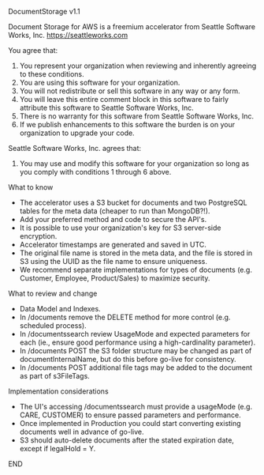 DocumentStorage v1.1

Document Storage for AWS is a freemium accelerator from Seattle Software Works, Inc.
https://seattleworks.com 

You agree that:
  1. You represent your organization when reviewing and inherently agreeing to these conditions.
  2. You are using this software for your organization.
  3. You will not redistribute or sell this software in any way or any form.
  4. You will leave this entire comment block in this software to fairly attribute this software to Seattle Software Works, Inc.
  5. There is no warranty for this software from Seattle Software Works, Inc.
  6. If we publish enhancements to this software the burden is on your organization to upgrade your code.

Seattle Software Works, Inc. agrees that:
  1. You may use and modify this software for your organization so long as you comply with conditions 1 through 6 above.



What to know
- The accelerator uses a S3 bucket for documents and two PostgreSQL tables for the meta data (cheaper to run than MongoDB?!).
- Add your preferred method and code to secure the API's.
- It is possible to use your organization's key for S3 server-side encryption.
- Accelerator timestamps are generated and saved in UTC.
- The original file name is stored in the meta data, and the file is stored in S3 using the UUID as the file name to ensure uniqueness.
- We recommend separate implementations for types of documents (e.g. Customer, Employee, Product/Sales) to maximize security.

What to review and change
- Data Model and Indexes.
- In /documents remove the DELETE method for more control (e.g. scheduled process).
- In /documentssearch review UsageMode and expected parameters for each (ie., ensure good performance using a high-cardinality parameter).
- In /documents POST the S3 folder structure may be changed as part of documentInternalName, but do this before go-live for consistency.
- In /documents POST additional file tags may be added to the document as part of s3FileTags.

Implementation considerations
- The UI's accessing /documentssearch must provide a usageMode (e.g. CARE, CUSTOMER) to ensure passed parameters and performance.
- Once implemented in Production you could start converting existing documents well in advance of go-live.
- S3 should auto-delete documents after the stated expiration date, except if legalHold = Y.

END
